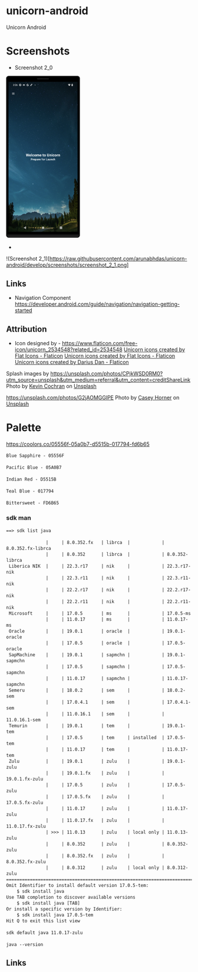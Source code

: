# unicorn-android
Unicorn Android

# Screenshots

* Screenshot 2_0
<img src="https://raw.githubusercontent.com/arunabhdas/unicorn-android/develop/screenshots/screenshot_2_0.png" width="200"/>

* 
!(Screenshot 2_1)[https://raw.githubusercontent.com/arunabhdas/unicorn-android/develop/screenshots/screenshot_2_1.png]

## Links

* Navigation Component
https://developer.android.com/guide/navigation/navigation-getting-started

## Attribution
* Icon designed by - 
https://www.flaticon.com/free-icon/unicorn_2534548?related_id=2534548
<a href="https://www.flaticon.com/free-icons/unicorn" title="unicorn icons">Unicorn icons created by Flat Icons - Flaticon</a>
<a href="https://www.flaticon.com/free-icons/unicorn" title="unicorn icons">Unicorn icons created by Flat Icons - Flaticon</a>
<a href="https://www.flaticon.com/free-icons/unicorn" title="unicorn icons">Unicorn icons created by Darius Dan - Flaticon</a>

Splash images by 
https://unsplash.com/photos/CPjkWSD0RM0?utm_source=unsplash&utm_medium=referral&utm_content=creditShareLink
Photo by <a href="https://unsplash.com/@kevincaptures?utm_source=unsplash&utm_medium=referral&utm_content=creditCopyText">Kevin Cochran</a> on <a href="https://unsplash.com/s/photos/stars-sky?utm_source=unsplash&utm_medium=referral&utm_content=creditCopyText">Unsplash</a>
 
https://unsplash.com/photos/G2jAOMGGlPE
Photo by <a href="https://unsplash.com/@mischievous_penguins?utm_source=unsplash&utm_medium=referral&utm_content=creditCopyText">Casey Horner</a> on <a href="https://unsplash.com/photos/CPjkWSD0RM0?utm_source=unsplash&utm_medium=referral&utm_content=creditCopyText">Unsplash</a>
   

# Palette
https://coolors.co/05556f-05a0b7-d5515b-017794-fd6b65

```
Blue Sapphire - 05556F

Pacific Blue - 05A0B7

Indian Red - D5515B

Teal Blue - 017794

Bittersweet - FD6B65
```

### sdk man

```
==> sdk list java

               |     | 8.0.352.fx   | librca  |            | 8.0.352.fx-librca   
               |     | 8.0.352      | librca  |            | 8.0.352-librca      
 Liberica NIK  |     | 22.3.r17     | nik     |            | 22.3.r17-nik        
               |     | 22.3.r11     | nik     |            | 22.3.r11-nik        
               |     | 22.2.r17     | nik     |            | 22.2.r17-nik        
               |     | 22.2.r11     | nik     |            | 22.2.r11-nik        
 Microsoft     |     | 17.0.5       | ms      |            | 17.0.5-ms           
               |     | 11.0.17      | ms      |            | 11.0.17-ms          
 Oracle        |     | 19.0.1       | oracle  |            | 19.0.1-oracle       
               |     | 17.0.5       | oracle  |            | 17.0.5-oracle       
 SapMachine    |     | 19.0.1       | sapmchn |            | 19.0.1-sapmchn      
               |     | 17.0.5       | sapmchn |            | 17.0.5-sapmchn      
               |     | 11.0.17      | sapmchn |            | 11.0.17-sapmchn     
 Semeru        |     | 18.0.2       | sem     |            | 18.0.2-sem          
               |     | 17.0.4.1     | sem     |            | 17.0.4.1-sem        
               |     | 11.0.16.1    | sem     |            | 11.0.16.1-sem       
 Temurin       |     | 19.0.1       | tem     |            | 19.0.1-tem          
               |     | 17.0.5       | tem     | installed  | 17.0.5-tem          
               |     | 11.0.17      | tem     |            | 11.0.17-tem         
 Zulu          |     | 19.0.1       | zulu    |            | 19.0.1-zulu         
               |     | 19.0.1.fx    | zulu    |            | 19.0.1.fx-zulu      
               |     | 17.0.5       | zulu    |            | 17.0.5-zulu         
               |     | 17.0.5.fx    | zulu    |            | 17.0.5.fx-zulu      
               |     | 11.0.17      | zulu    |            | 11.0.17-zulu        
               |     | 11.0.17.fx   | zulu    |            | 11.0.17.fx-zulu     
               | >>> | 11.0.13      | zulu    | local only | 11.0.13-zulu        
               |     | 8.0.352      | zulu    |            | 8.0.352-zulu        
               |     | 8.0.352.fx   | zulu    |            | 8.0.352.fx-zulu     
               |     | 8.0.312      | zulu    | local only | 8.0.312-zulu        
================================================================================
Omit Identifier to install default version 17.0.5-tem:
    $ sdk install java
Use TAB completion to discover available versions
    $ sdk install java [TAB]
Or install a specific version by Identifier:
    $ sdk install java 17.0.5-tem
Hit Q to exit this list view

sdk default java 11.0.17-zulu

java --version
```

## Links
